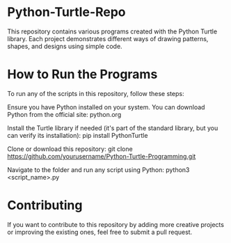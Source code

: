 # Python-Turtle-Repo

This repository contains various programs created with the Python Turtle library. Each project demonstrates different ways of drawing patterns, shapes, and designs using simple code.

# How to Run the Programs

To run any of the scripts in this repository, follow these steps:

Ensure you have Python installed on your system. You can download Python from the official site: python.org

Install the Turtle library if needed (it's part of the standard library, but you can verify its installation):
  pip install PythonTurtle

Clone or download this repository:
  git clone https://github.com/yourusername/Python-Turtle-Programming.git

Navigate to the folder and run any script using Python:
  python3 <script_name>.py

# Contributing

If you want to contribute to this repository by adding more creative projects or improving the existing ones, feel free to submit a pull request.
